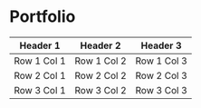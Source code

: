 # Portfolio

| Header 1   | Header 2   | Header 3   |
|------------|------------|------------|
| Row 1 Col 1| Row 1 Col 2| Row 1 Col 3|
| Row 2 Col 1| Row 2 Col 2| Row 2 Col 3|
| Row 3 Col 1| Row 3 Col 2| Row 3 Col 3|
